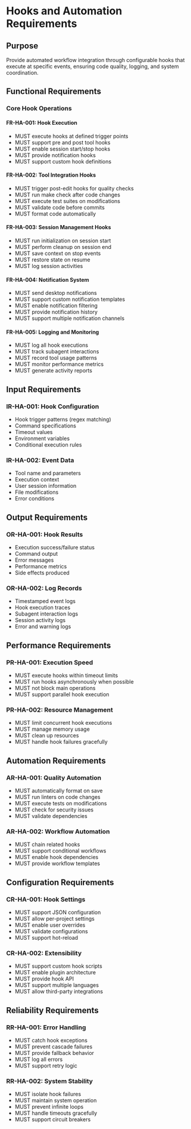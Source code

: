 # Hooks and Automation Requirements

## Purpose
Provide automated workflow integration through configurable hooks that execute at specific events, ensuring code quality, logging, and system coordination.

## Functional Requirements

### Core Hook Operations

#### FR-HA-001: Hook Execution
- MUST execute hooks at defined trigger points
- MUST support pre and post tool hooks
- MUST enable session start/stop hooks
- MUST provide notification hooks
- MUST support custom hook definitions

#### FR-HA-002: Tool Integration Hooks
- MUST trigger post-edit hooks for quality checks
- MUST run make check after code changes
- MUST execute test suites on modifications
- MUST validate code before commits
- MUST format code automatically

#### FR-HA-003: Session Management Hooks
- MUST run initialization on session start
- MUST perform cleanup on session end
- MUST save context on stop events
- MUST restore state on resume
- MUST log session activities

#### FR-HA-004: Notification System
- MUST send desktop notifications
- MUST support custom notification templates
- MUST enable notification filtering
- MUST provide notification history
- MUST support multiple notification channels

#### FR-HA-005: Logging and Monitoring
- MUST log all hook executions
- MUST track subagent interactions
- MUST record tool usage patterns
- MUST monitor performance metrics
- MUST generate activity reports

## Input Requirements

### IR-HA-001: Hook Configuration
- Hook trigger patterns (regex matching)
- Command specifications
- Timeout values
- Environment variables
- Conditional execution rules

### IR-HA-002: Event Data
- Tool name and parameters
- Execution context
- User session information
- File modifications
- Error conditions

## Output Requirements

### OR-HA-001: Hook Results
- Execution success/failure status
- Command output
- Error messages
- Performance metrics
- Side effects produced

### OR-HA-002: Log Records
- Timestamped event logs
- Hook execution traces
- Subagent interaction logs
- Session activity logs
- Error and warning logs

## Performance Requirements

### PR-HA-001: Execution Speed
- MUST execute hooks within timeout limits
- MUST run hooks asynchronously when possible
- MUST not block main operations
- MUST support parallel hook execution

### PR-HA-002: Resource Management
- MUST limit concurrent hook executions
- MUST manage memory usage
- MUST clean up resources
- MUST handle hook failures gracefully

## Automation Requirements

### AR-HA-001: Quality Automation
- MUST automatically format on save
- MUST run linters on code changes
- MUST execute tests on modifications
- MUST check for security issues
- MUST validate dependencies

### AR-HA-002: Workflow Automation
- MUST chain related hooks
- MUST support conditional workflows
- MUST enable hook dependencies
- MUST provide workflow templates

## Configuration Requirements

### CR-HA-001: Hook Settings
- MUST support JSON configuration
- MUST allow per-project settings
- MUST enable user overrides
- MUST validate configurations
- MUST support hot-reload

### CR-HA-002: Extensibility
- MUST support custom hook scripts
- MUST enable plugin architecture
- MUST provide hook API
- MUST support multiple languages
- MUST allow third-party integrations

## Reliability Requirements

### RR-HA-001: Error Handling
- MUST catch hook exceptions
- MUST prevent cascade failures
- MUST provide fallback behavior
- MUST log all errors
- MUST support retry logic

### RR-HA-002: System Stability
- MUST isolate hook failures
- MUST maintain system operation
- MUST prevent infinite loops
- MUST handle timeouts gracefully
- MUST support circuit breakers